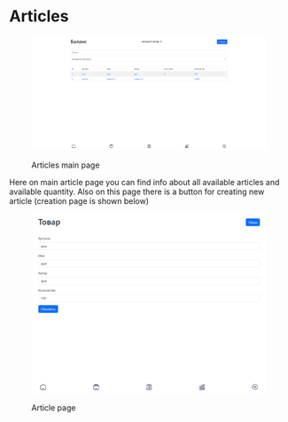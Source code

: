 # Articles

<figure><img src=".gitbook/assets/articles_list.png" alt="">
<figcaption><p>Articles main page</p></figcaption></figure>

Here on main article page you can find info about all 
available articles and available quantity. 
Also on this page there is a button for creating new article 
(creation page is shown below)

<figure><img src=".gitbook/assets/article.png" alt="">
<figcaption><p>Article page</p></figcaption></figure>
